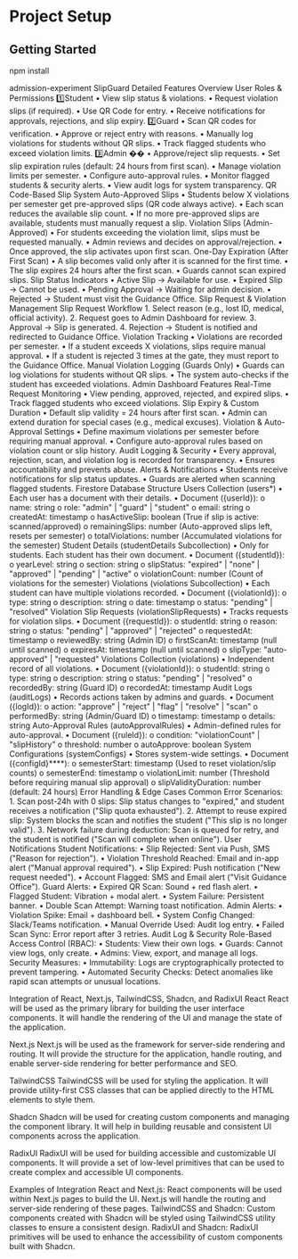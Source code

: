 # Project Setup 
## Getting Started 
npm install 

admission-experiment
SlipGuard Detailed Features Overview User Roles & Permissions 1️⃣Student
• View slip status & violations. • Request violation slips (if required). • Use QR Code for entry. • Receive notifications for approvals, rejections, and slip expiry. 2️⃣Guard
• Scan QR codes for verification. • Approve or reject entry with reasons. • Manually log violations for students without QR slips. • Track flagged students who exceed violation limits. 3️⃣Admin �� • Approve/reject slip requests. • Set slip expiration rules (default: 2️4 hours from first scan). • Manage violation limits per semester. • Configure auto-approval rules. • Monitor flagged students & security alerts. • View audit logs for system transparency. QR Code-Based Slip System Auto-Approved Slips • Students below X violations per semester get pre-approved slips (QR code always active). • Each scan reduces the available slip count. • If no more pre-approved slips are available, students must manually request a slip. Violation Slips (Admin-Approved) • For students exceeding the violation limit, slips must be requested manually. • Admin reviews and decides on approval/rejection. • Once approved, the slip activates upon first scan. One-Day Expiration (After First Scan) • A slip becomes valid only after it is scanned for the first time. • The slip expires 24 hours after the first scan. • Guards cannot scan expired slips. Slip Status Indicators • Active Slip → Available for use. • Expired Slip → Cannot be used. • Pending Approval → Waiting for admin decision. • Rejected → Student must visit the Guidance Office. Slip Request & Violation Management Slip Request Workflow 1️. Select reason (e.g., lost ID, medical, official activity). 2️. Request goes to Admin Dashboard for review. 3️. Approval → Slip is generated. 4. Rejection → Student is notified and redirected to Guidance Office. Violation Tracking • Violations are recorded per semester. • If a student exceeds X violations, slips require manual approval. • If a student is rejected 3 times at the gate, they must report to the Guidance Office. Manual Violation Logging (Guards Only) • Guards can log violations for students without QR slips. • The system auto-checks if the student has exceeded violations. Admin Dashboard Features Real-Time Request Monitoring • View pending, approved, rejected, and expired slips. • Track flagged students who exceed violations. Slip Expiry & Custom Duration • Default slip validity = 2️4 hours after first scan. • Admin can extend duration for special cases (e.g., medical excuses). Violation & Auto-Approval Settings • Define maximum violations per semester before requiring manual approval. • Configure auto-approval rules based on violation count or slip history. Audit Logging & Security • Every approval, rejection, scan, and violation log is recorded for transparency. • Ensures accountability and prevents abuse. Alerts & Notifications • Students receive notifications for slip status updates. • Guards are alerted when scanning flagged students. Firestore Database Structure Users Collection (users*) • Each user has a document with their details. • Document ({userId}): o name: string o role: "admin" | "guard" | "student" o email: string o createdAt: timestamp o hasActiveSlip: boolean (True if slip is active: scanned/approved) o remainingSlips: number (Auto-approved slips left, resets per semester) o totalViolations: number (Accumulated violations for the semester) Student Details (studentDetails Subcollection) • Only for students. Each student has their own document. • Document ({studentId}): o yearLevel: string o section: string o slipStatus: "expired" | "none" | "approved" | "pending" | "active" o violationCount: number (Count of violations for the semester) Violations (violations Subcollection) • Each student can have multiple violations recorded. • Document ({violationId}): o type: string o description: string o date: timestamp o status: "pending" | "resolved" Violation Slip Requests (violationSlipRequests) • Tracks requests for violation slips. • Document ({requestId}): o studentId: string o reason: string o status: "pending" | "approved" | "rejected" o requestedAt: timestamp o reviewedBy: string (Admin ID) o firstScanAt: timestamp (null until scanned) o expiresAt: timestamp (null until scanned) o slipType: "auto-approved" | "requested" Violations Collection (violations) • Independent record of all violations. • Document ({violationId}): o studentId: string o type: string o description: string o status: "pending" | "resolved" o recordedBy: string (Guard ID) o recordedAt: timestamp Audit Logs (auditLogs) • Records actions taken by admins and guards. • Document ({logId}): o action: "approve" | "reject" | "flag" | "resolve" | "scan" o performedBy: string (Admin/Guard ID) o timestamp: timestamp o details: string Auto-Approval Rules (autoApprovalRules) • Admin-defined rules for auto-approval. • Document ({ruleId}): o condition: "violationCount" | "slipHistory" o threshold: number o autoApprove: boolean System Configurations (systemConfigs) • Stores system-wide settings. • Document ({configId}****): o semesterStart: timestamp (Used to reset violation/slip counts) o semesterEnd: timestamp o violationLimit: number (Threshold before requiring manual slip approval) o slipValidityDuration: number (default: 2️4 hours) Error Handling & Edge Cases Common Error Scenarios: 1️. Scan post-24h with 0 slips: Slip status changes to "expired," and student receives a notification ("Slip quota exhausted"). 2️. Attempt to reuse expired slip: System blocks the scan and notifies the student ("This slip is no longer valid"). 3️. Network failure during deduction: Scan is queued for retry, and the student is notified ("Scan will complete when online"). User Notifications Student Notifications: • Slip Rejected: Sent via Push, SMS ("Reason for rejection"). • Violation Threshold Reached: Email and in-app alert ("Manual approval required"). • Slip Expired: Push notification ("New request needed"). • Account Flagged: SMS and Email alert ("Visit Guidance Office"). Guard Alerts: • Expired QR Scan: Sound + red flash alert. • Flagged Student: Vibration + modal alert. • System Failure: Persistent banner. • Double Scan Attempt: Warning toast notification. Admin Alerts: • Violation Spike: Email + dashboard bell. • System Config Changed: Slack/Teams notification. • Manual Override Used: Audit log entry. • Failed Scan Sync: Error report after 3️ retries. Audit Log & Security Role-Based Access Control (RBAC): • Students: View their own logs. • Guards: Cannot view logs, only create. • Admins: View, export, and manage all logs. Security Measures: • Immutability: Logs are cryptographically protected to prevent tampering. • Automated Security Checks: Detect anomalies like rapid scan attempts or unusual locations.

Integration of React, Next.js, TailwindCSS, Shadcn, and RadixUI
React
React will be used as the primary library for building the user interface components. It will handle the rendering of the UI and manage the state of the application.

Next.js
Next.js will be used as the framework for server-side rendering and routing. It will provide the structure for the application, handle routing, and enable server-side rendering for better performance and SEO.

TailwindCSS
TailwindCSS will be used for styling the application. It will provide utility-first CSS classes that can be applied directly to the HTML elements to style them.

Shadcn
Shadcn will be used for creating custom components and managing the component library. It will help in building reusable and consistent UI components across the application.

RadixUI
RadixUI will be used for building accessible and customizable UI components. It will provide a set of low-level primitives that can be used to create complex and accessible UI components.

Examples of Integration
React and Next.js: React components will be used within Next.js pages to build the UI. Next.js will handle the routing and server-side rendering of these pages.
TailwindCSS and Shadcn: Custom components created with Shadcn will be styled using TailwindCSS utility classes to ensure a consistent design.
RadixUI and Shadcn: RadixUI primitives will be used to enhance the accessibility of custom components built with Shadcn.
